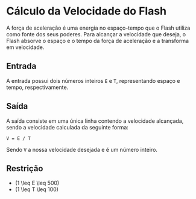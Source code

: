 # Cálculo da Velocidade do Flash

A força de aceleração é uma energia no espaço-tempo que o Flash utiliza como fonte dos seus poderes. Para alcançar a velocidade que deseja, o Flash absorve o espaço e o tempo da força de aceleração e a transforma em velocidade.

## Entrada

A entrada possui dois números inteiros `E` e `T`, representando espaço e tempo, respectivamente.

## Saída

A saída consiste em uma única linha contendo a velocidade alcançada, sendo a velocidade calculada da seguinte forma:

```
V = E / T
```

Sendo `V` a nossa velocidade desejada e é um número inteiro.

## Restrição

- \(1 \leq E \leq 500\)
- \(1 \leq T \leq 100\)